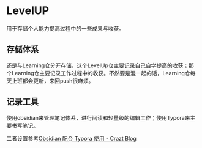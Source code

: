 # LevelUP
用于存储个人能力提高过程中的一些成果与收获。

## 存储体系

还是与Learning仓分开存储，这个LevelUp仓主要记录自己自学提高的收获；那个Learning仓主要记录工作过程中的收获。不然要是混一起的话，Learning仓每天上班都会更新，来回push很麻烦。

## 记录工具

使用obsidian来管理笔记体系，进行阅读和轻量级的编辑工作；使用Typora来主要书写笔记。

二者设置参考[Obsidian 配合 Typora 使用 - Crazt Blog](https://blog.crazt.moe/posts/misc/obsidian-typora/)
